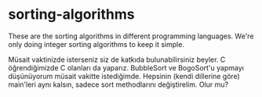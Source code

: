 # sorting-algorithms

These are the sorting algorithms in different programming languages.
We're only doing integer sorting algorithms to keep it simple.

Müsait vaktinizde isterseniz siz de katkıda bulunabilirsiniz beyler.
C öğrendiğimizde C olanları da yaparız.
BubbleSort ve BogoSort'u yapmayı düşünüyorum müsait vakitte istediğimde.
Hepsinin (kendi dillerine göre) main'leri aynı kalsın, sadece sort methodlarını değiştirelim.
Olur mu?
